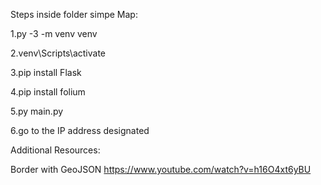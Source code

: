 Steps inside folder simpe Map:

1.py -3 -m venv venv

2.venv\Scripts\activate

3.pip install Flask

4.pip install folium

5.py main.py

6.go to the IP address designated


Additional Resources:

Border with GeoJSON
https://www.youtube.com/watch?v=h16O4xt6yBU